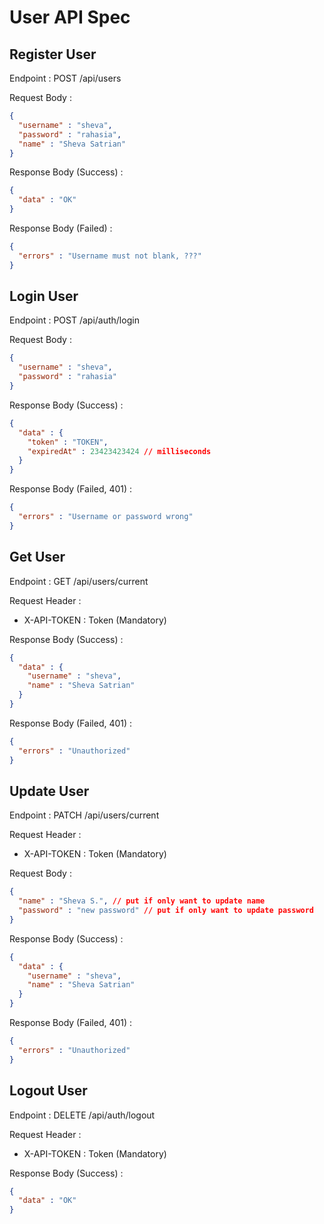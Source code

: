 # User API Spec

## Register User

Endpoint : POST /api/users

Request Body :

```json
{
  "username" : "sheva",
  "password" : "rahasia",
  "name" : "Sheva Satrian"
}
```

Response Body (Success) :

```json
{
  "data" : "OK"
}
```

Response Body (Failed) :

```json
{
  "errors" : "Username must not blank, ???"
}
```

## Login User

Endpoint : POST /api/auth/login

Request Body :

```json
{
  "username" : "sheva",
  "password" : "rahasia"
}
```

Response Body (Success) :

```json
{
  "data" : {
    "token" : "TOKEN",
    "expiredAt" : 23423423424 // milliseconds
  }
}
```

Response Body (Failed, 401) :

```json
{
  "errors" : "Username or password wrong"
}
```

## Get User

Endpoint : GET /api/users/current

Request Header : 

- X-API-TOKEN : Token (Mandatory)

Response Body (Success) :

```json
{
  "data" : {
    "username" : "sheva",
    "name" : "Sheva Satrian"
  }
}
```

Response Body (Failed, 401) :

```json
{
  "errors" : "Unauthorized"
}
```

## Update User

Endpoint : PATCH /api/users/current

Request Header :

- X-API-TOKEN : Token (Mandatory)

Request Body : 

```json
{
  "name" : "Sheva S.", // put if only want to update name
  "password" : "new password" // put if only want to update password
}
```

Response Body (Success) :

```json
{
  "data" : {
    "username" : "sheva",
    "name" : "Sheva Satrian"
  }
}
```

Response Body (Failed, 401) :

```json
{
  "errors" : "Unauthorized"
}
```

## Logout User

Endpoint : DELETE /api/auth/logout

Request Header :

- X-API-TOKEN : Token (Mandatory)

Response Body (Success) :

```json
{
  "data" : "OK"
}
```
